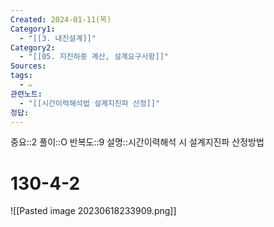 ```yaml
---
Created: 2024-01-11(목)
Category1:
  - "[[3. 내진설계]]"
Category2:
  - "[[05. 지진하중 계산, 설계요구사항]]"
Sources: 
tags:
  - ✏️
관련노트:
  - "[[시간이력해석법 설계지진파 산정]]"
정답: 
---
```


중요::2
풀이::O
반복도::9
설명::시간이력해석 시 설계지진파 산정방법

# 130-4-2

![[Pasted image 20230618233909.png]]
